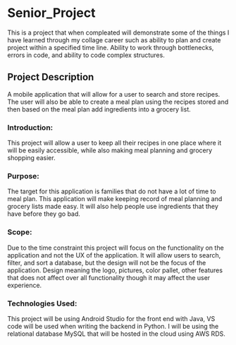 # Senior_Project
This is a project that when compleated will demonstrate some of the things I have learned through my collage career such as ability to plan and create project within a specified time line. Ability to work through bottlenecks, errors in code, and ability to code complex structures. 

## Project Description
A mobile application that will allow for a user to search and store recipes. The user will also be able to create a meal plan using the recipes stored and then based on the meal plan add ingredients into a grocery list.

### Introduction:
This project will allow a user to keep all their recipes in one place where it will be easily accessible, while also making meal planning and grocery shopping easier. 

### Purpose:
The target for this application is families that do not have a lot of time to meal plan. This application will make keeping record of meal planning and grocery lists made easy. It will also help people use ingredients that they have before they go bad. 

### Scope:
Due to the time constraint this project will focus on the functionality on the application and not the UX of the application. It will allow users to search, filter, and sort a database, but the design will not be the focus of the application. Design meaning the logo, pictures, color pallet, other features that does not affect over all functionality though it may affect the user experience.  

### Technologies Used:
This project will be using Android Studio for the front end with Java, VS code will be used when writing the backend in Python. I will be using the relational database MySQL that will be hosted in the cloud using AWS RDS. 

